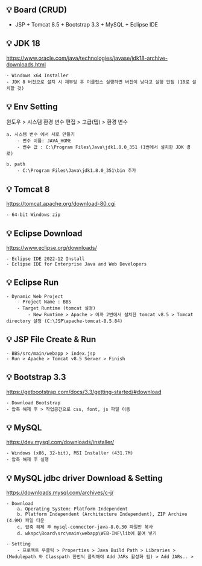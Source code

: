 ## 💡 Board (CRUD)
- JSP + Tomcat 8.5 + Bootstrap 3.3 + MySQL + Eclipse IDE 

## 💡 JDK 18 
https://www.oracle.com/java/technologies/javase/jdk18-archive-downloads.html

    - Windows x64 Installer 
    - JDK 8 버전으로 설치 시 재부팅 후 이클립스 실행하면 버전이 낮다고 실행 안됨 (18로 설치할 것)


## 💡 Env Setting
윈도우 > 시스템 환경 변수 편집 > 고급(탭) > 환경 변수 

    a. 시스템 변수 에서 새로 만들기 
        - 변수 이름: JAVA_HOME
        - 변수 값 : C:\Program Files\Java\jdk1.8.0_351 (1번에서 설치한 JDK 경로)

    b. path   
        - C:\Program Files\Java\jdk1.8.0_351\bin 추가

## 💡 Tomcat 8 
https://tomcat.apache.org/download-80.cgi

    - 64-bit Windows zip


## 💡 Eclipse Download 
https://www.eclipse.org/downloads/

    - Eclipse IDE 2022‑12 Install
    - Eclipse IDE for Enterprise Java and Web Developers 

## 💡 Eclipse Run
    - Dynamic Web Project
        - Project Name : BBS
        - Target Runtime (tomcat 설정)
            - New Runtime > Apache > 아까 2번에서 설치한 tomcat v8.5 > Tomcat directory 설정 (C:\JSP\apache-tomcat-8.5.84)

## 💡 JSP File Create & Run

    - BBS/src/main/webapp > index.jsp 
    - Run > Apache > Tomcat v8.5 Server > Finish


## 💡 Bootstrap 3.3
https://getbootstrap.com/docs/3.3/getting-started/#download

    - Download Bootstrap
    - 압축 해제 후 > 작업공간으로 css, font, js 파일 이동


## 💡 MySQL
https://dev.mysql.com/downloads/installer/

    - Windows (x86, 32-bit), MSI Installer (431.7M)
    - 압축 해제 후 실행

## 💡 MySQL jdbc driver Download & Setting
https://downloads.mysql.com/archives/c-j/

    - Download
        a. Operating System: Platform Independent
        b. Platform Independent (Architecture Independent), ZIP Archive (4.9M) 파일 다운 
        c. 압축 해제 후 mysql-connector-java-8.0.30 파일만 복사
        d. wkspc\Board\src\main\webapp\WEB-INF\lib에 붙여 넣기

    - Setting
        - 프로젝트 우클릭 > Properties > Java Build Path > Libraries > (Modulepath 와 Classpath 한번씩 클릭해야 Add JARs 활성화 됨) > Add JARs.. >   

